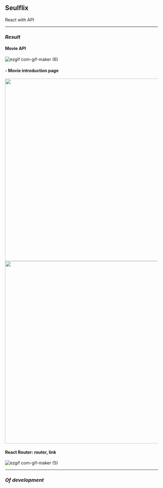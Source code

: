 ## Seulflix

React with API

---

### **_Result_**

#### Movie API

![ezgif com-gif-maker (6)](https://user-images.githubusercontent.com/63100352/109459945-22616c00-7aa3-11eb-944f-99709dd63c80.gif)

#### - Movie introduction page

<img src="https://user-images.githubusercontent.com/63100352/109460890-b1bb4f00-7aa4-11eb-8ec3-78478583c164.PNG" width="600px">

<img src="https://user-images.githubusercontent.com/63100352/109460893-b3851280-7aa4-11eb-9b2d-63a050e6e75b.PNG" width="600px">

#### React Router: router, link

![ezgif com-gif-maker (5)](https://user-images.githubusercontent.com/63100352/109459611-7ddf2a00-7aa2-11eb-958d-d6f5dbe7973d.gif)

<!-- #### - Main page

<img src="https://user-images.githubusercontent.com/63100352/109461343-589feb00-7aa5-11eb-8a2a-41906a94f06f.PNG" width="600px">

#### - Signup page

<img src="https://user-images.githubusercontent.com/63100352/109461350-5a69ae80-7aa5-11eb-8fef-9b1a62e0b32d.PNG" width="600px">

<img src="https://user-images.githubusercontent.com/63100352/109461352-5b024500-7aa5-11eb-8a13-4c85e99f142f.PNG" width="600px">

#### - Signin page

<img src="https://user-images.githubusercontent.com/63100352/109461555-a87eb200-7aa5-11eb-9d0a-7853d7dddccd.PNG" width="600px"> -->

---

### **_Of development_**
